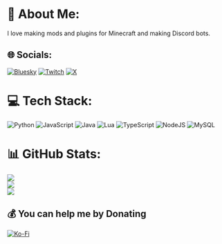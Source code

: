 # 💫 About Me:
I love making mods and plugins for Minecraft and making Discord bots.


## 🌐 Socials:
[![Bluesky](https://img.shields.io/badge/bluesky-0285FF?style=for-the-badge&logo=bluesky&logoColor=%23FFFFFF)](https://bsky.app/profile/silentcat12.bsky.social) [![Twitch](https://img.shields.io/badge/Twitch-%239146FF.svg?logo=Twitch&logoColor=white)](https://twitch.tv/silentcat_12) [![X](https://img.shields.io/badge/X-black.svg?logo=X&logoColor=white)](https://x.com/Silentcat_12) 

# 💻 Tech Stack:
![Python](https://img.shields.io/badge/python-3670A0?style=for-the-badge&logo=python&logoColor=ffdd54) ![JavaScript](https://img.shields.io/badge/javascript-%23323330.svg?style=for-the-badge&logo=javascript&logoColor=%23F7DF1E) ![Java](https://img.shields.io/badge/java-%23ED8B00.svg?style=for-the-badge&logo=openjdk&logoColor=white) ![Lua](https://img.shields.io/badge/lua-%232C2D72.svg?style=for-the-badge&logo=lua&logoColor=white) ![TypeScript](https://img.shields.io/badge/typescript-%23007ACC.svg?style=for-the-badge&logo=typescript&logoColor=white) ![NodeJS](https://img.shields.io/badge/node.js-6DA55F?style=for-the-badge&logo=node.js&logoColor=white) ![MySQL](https://img.shields.io/badge/mysql-4479A1.svg?style=for-the-badge&logo=mysql&logoColor=white)
# 📊 GitHub Stats:
![](https://github-readme-stats.vercel.app/api?username=Silentcat12&theme=dark&hide_border=false&include_all_commits=false&count_private=false)<br/>
![](https://nirzak-streak-stats.vercel.app/?user=Silentcat12&theme=dark&hide_border=false)<br/>
![](https://github-readme-stats.vercel.app/api/top-langs/?username=Silentcat12&theme=dark&hide_border=false&include_all_commits=false&count_private=false&layout=compact)

  ## 💰 You can help me by Donating
  [![Ko-Fi](https://img.shields.io/badge/Ko--fi-F16061?style=for-the-badge&logo=ko-fi&logoColor=white)](https://ko-fi.com/silentcat_12) 

  
<!-- Proudly created with GPRM ( https://gprm.itsvg.in ) -->
